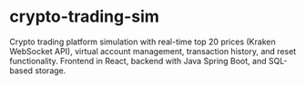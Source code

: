 # crypto-trading-sim
Crypto trading platform simulation with real-time top 20 prices (Kraken WebSocket API), virtual account management, transaction history, and reset functionality. Frontend in React, backend with Java Spring Boot, and SQL-based storage. 
